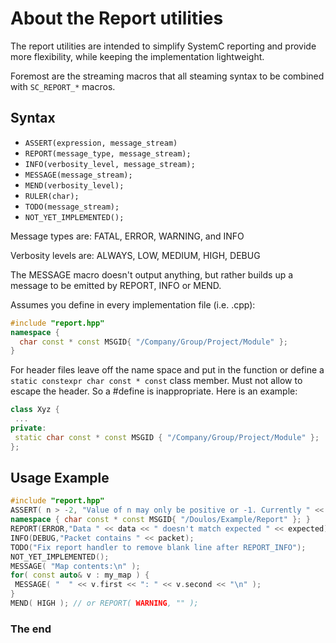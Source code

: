 About the Report utilities
==========================

The report utilities are intended to simplify SystemC reporting and
provide more flexibility, while keeping the implementation lightweight.

Foremost are the streaming macros that all steaming syntax to be combined
with `SC_REPORT_*` macros.

Syntax
------

- `ASSERT(expression, message_stream)`
- `REPORT(message_type, message_stream);`
- `INFO(verbosity_level, message_stream);`
- `MESSAGE(message_stream);`
- `MEND(verbosity_level);`
- `RULER(char);`
- `TODO(message_stream);`
- `NOT_YET_IMPLEMENTED();`

Message types are: FATAL, ERROR, WARNING, and INFO

Verbosity levels are: ALWAYS, LOW, MEDIUM, HIGH, DEBUG

The MESSAGE macro doesn't output anything, but rather builds up
a message to be emitted by REPORT, INFO or MEND.

Assumes you define in every implementation file (i.e. .cpp):

```cpp
#include "report.hpp"
namespace {
  char const * const MSGID{ "/Company/Group/Project/Module" };
}
```

For header files leave off the name space and put in the function
or define a `static constexpr char const * const` class member. Must not allow to escape
the header. So a #define is inappropriate. Here is an example:

```cpp
class Xyz {
 ...
private:
 static char const * const MSGID { "/Company/Group/Project/Module" };
};
```

Usage Example
-------------

```cpp
#include "report.hpp"
ASSERT( n > -2, "Value of n may only be positive or -1. Currently " << n );
namespace { char const * const MSGID{ "/Doulos/Example/Report" }; }
REPORT(ERROR,"Data " << data << " doesn't match expected " << expected);
INFO(DEBUG,"Packet contains " << packet);
TODO("Fix report handler to remove blank line after REPORT_INFO");
NOT_YET_IMPLEMENTED();
MESSAGE( "Map contents:\n" );
for( const auto& v : my_map ) {
 MESSAGE( "  " << v.first << ": " << v.second << "\n" );
}
MEND( HIGH ); // or REPORT( WARNING, "" );
```

### The end
<!-- vim:tw=78
-->
